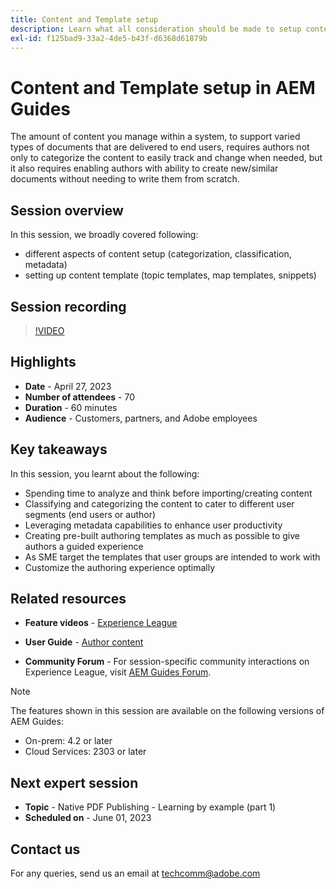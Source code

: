 ```yaml
---
title: Content and Template setup
description: Learn what all consideration should be made to setup content and templates in AEM Guides.
exl-id: f125bad9-33a2-4de5-b43f-d6368d61879b
---
```

# Content and Template setup in AEM Guides

The amount of content you manage within a system, to support varied types of documents that are delivered to end users, requires authors not only to categorize the content to easily track and change when needed, but it also requires enabling authors with ability to create new/similar documents without needing to write them from scratch. 


## Session overview

In this session, we broadly covered following:

- different aspects of content setup (categorization, classification, metadata)
- setting up content template (topic templates, map templates, snippets)


## Session recording

>[!VIDEO](https://video.tv.adobe.com/v/3419004/guides-templates-author-templates?quality=12&learn=on)


## Highlights

- **Date** - April 27, 2023 
- **Number of attendees** - 70
- **Duration** - 60 minutes
- **Audience** - Customers, partners, and Adobe employees


## Key takeaways

In this session, you learnt about the following:

- Spending time to analyze and think before importing/creating content 
- Classifying and categorizing the content to cater to different user segments (end users or author)
- Leveraging metadata capabilities to enhance user productivity
- Creating pre-built authoring templates as much as possible to give authors a guided experience
- As SME target the templates that user groups are intended to work with
- Customize the authoring experience optimally

 

## Related resources 

- **Feature videos** -  [Experience League](https://experienceleague.adobe.com/docs/experience-manager-guides-learn/videos/advanced-user-guide/folder-profiles.html) 
 
- **User Guide** - [Author content](/help/product-guide/user-guide/reports-intro.md)
 
- **Community Forum** - For session-specific community interactions on Experience League, visit  [AEM Guides Forum](https://experienceleaguecommunities.adobe.com/t5/experience-manager-guides/bd-p/xml-documentation-discussions).

>[!NOTE]
>
> The features shown in this session are available on the following versions of AEM Guides:
>
> - On-prem: 4.2 or later
> - Cloud Services: 2303 or later


## Next expert session 

- **Topic** - Native PDF Publishing - Learning by example (part 1)
- **Scheduled on** - June 01, 2023


## Contact us

For any queries, send us an email at <techcomm@adobe.com>
